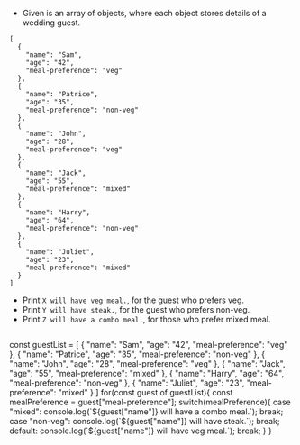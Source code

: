 - Given is an array of objects, where each object stores details of a wedding guest.
```
[
  {
    "name": "Sam",
    "age": "42",
    "meal-preference": "veg"
  },
  {
    "name": "Patrice",
    "age": "35",
    "meal-preference": "non-veg"
  },
  {
    "name": "John",
    "age": "28",
    "meal-preference": "veg"
  },
  {
    "name": "Jack",
    "age": "55",
    "meal-preference": "mixed"
  },
  {
    "name": "Harry",
    "age": "64",
    "meal-preference": "non-veg"
  },
  {
    "name": "Juliet",
    "age": "23",
    "meal-preference": "mixed"
  }
]
```
- Print `X will have veg meal.`, for the guest who prefers veg.
- Print `Y will have steak.`, for the guest who prefers non-veg.
- Print `Z will have a combo meal.`, for those who prefer mixed meal.

<codeblock language="javascript" type="exercise" testMode="fixedInput">
<code>
</code>

<solution>
const guestList = [
  {
    "name": "Sam",
    "age": "42",
    "meal-preference": "veg"
  },
  {
    "name": "Patrice",
    "age": "35",
    "meal-preference": "non-veg"
  },
  {
    "name": "John",
    "age": "28",
    "meal-preference": "veg"
  },
  {
    "name": "Jack",
    "age": "55",
    "meal-preference": "mixed"
  },
  {
    "name": "Harry",
    "age": "64",
    "meal-preference": "non-veg"
  },
  {
    "name": "Juliet",
    "age": "23",
    "meal-preference": "mixed"
  }
]
<!-- Using for..of loop -->
for(const guest of guestList){
  const mealPreference = guest["meal-preference"];
  <!-- Using switch statement -->
  switch(mealPreference){
    case "mixed":
      console.log(`${guest["name"]} will have a combo meal.`);
      break;
    case "non-veg":
      console.log(`${guest["name"]} will have steak.`);
      break;
    default:
      console.log(`${guest["name"]} will have veg meal.`);
      break;
  }
}
</solution>
</codeblock>
